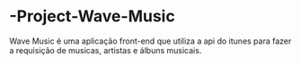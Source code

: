 # -Project-Wave-Music
 Wave Music é uma aplicação front-end que utiliza a api do itunes para fazer a requisição de musicas, artistas e álbuns musicais.
